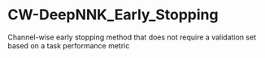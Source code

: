 # CW-DeepNNK_Early_Stopping
Channel-wise early stopping method that does not require a validation set based on a task performance metric
